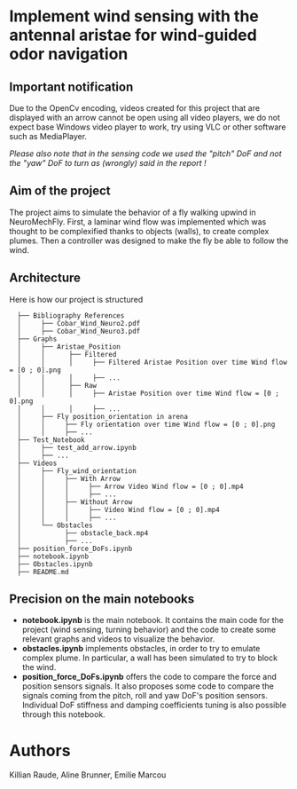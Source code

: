 # Implement wind sensing with the antennal aristae for wind-guided odor navigation

## Important notification
Due to the OpenCv encoding, videos created for this project that are displayed with an arrow cannot be open using all video players, we do not expect base Windows video player to work, try using VLC or other software such as MediaPlayer.

*Please also note that in the sensing code we used the "pitch" DoF and not the "yaw" DoF to turn as (wrongly) said in the report !*

## Aim of the project
The project aims to simulate the behavior of a fly walking upwind in NeuroMechFly. First, a laminar wind flow was implemented which was thought to be complexified thanks to objects (walls), to create complex plumes. Then a controller was designed to make the fly be able to follow the wind.

## Architecture
Here is how our project is structured

      ├── Bibliography References
      │     ├── Cobar_Wind_Neuro2.pdf
      │     ├── Cobar_Wind_Neuro3.pdf
      ├── Graphs
      │     ├── Aristae_Position
      │     │      ├── Filtered
      │     │      │     ├── Filtered Aristae Position over time Wind flow = [0 ; 0].png
      │     │      │     ├── ... 
      │     │      ├── Raw
      │     │      │     ├── Aristae Position over time Wind flow = [0 ; 0].png
      │     │      │     ├── ...
      │     ├── Fly position_orientation in arena
      │     │     ├── Fly orientation over time Wind flow = [0 ; 0].png
      │     │     ├── ... 
      ├── Test_Notebook
      │     ├── test_add_arrow.ipynb
      │     ├── ... 
      ├── Videos
      │     ├── Fly_wind_orientation
      │     │     ├── With Arrow
      │     │     │     ├── Arrow Video Wind flow = [0 ; 0].mp4
      │     │     │     ├── ...
      │     │     ├── Without Arrow
      │     │     │     ├── Video Wind flow = [0 ; 0].mp4
      │     │     │     ├── ...
      │     └── Obstacles
      │           ├── obstacle_back.mp4
      │           ├── ...
      ├── position_force_DoFs.ipynb
      ├── notebook.ipynb
      ├── Obstacles.ipynb
      ├── README.md     

## Precision on the main notebooks
- **notebook.ipynb** is the main notebook. It contains the main code for the project (wind sensing, turning behavior) and the code to create some relevant graphs and videos to visualize the behavior.
- **obstacles.ipynb** implements obstacles, in order to try to emulate complex plume. In particular, a wall has been simulated to try to block the wind.
- **position_force_DoFs.ipynb** offers the code to compare the force and position sensors signals. It also proposes some code to compare the signals coming from the pitch, roll and yaw DoF's position sensors. Individual DoF stiffness and damping coefficients tuning is also possible through this notebook.



# Authors
Killian Raude, Aline Brunner, Emilie Marcou
